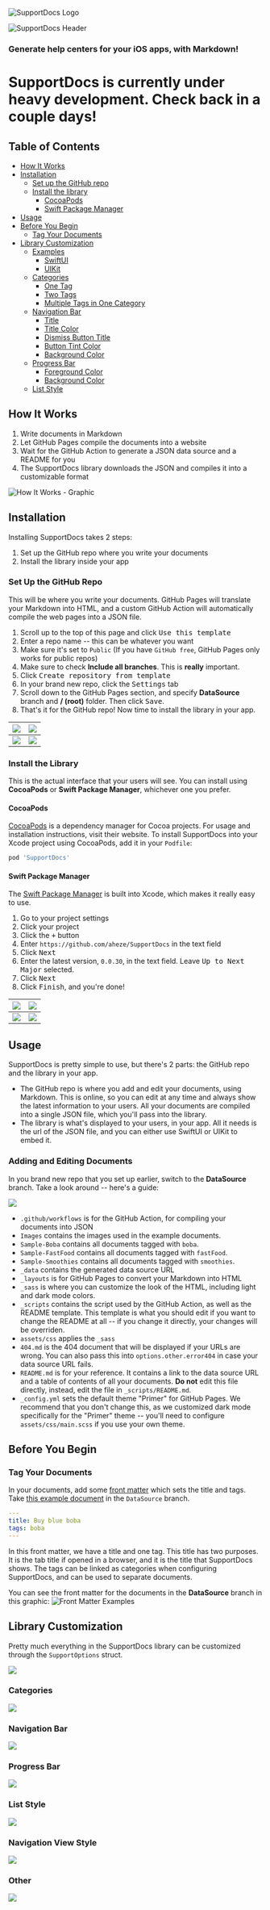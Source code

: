 ![SupportDocs Logo](https://raw.githubusercontent.com/aheze/SupportDocs/main/Assets/SupportDocsSmall.png)

![SupportDocs Header](https://raw.githubusercontent.com/aheze/SupportDocs/main/Assets/HeaderImage.png)

### Generate help centers for your iOS apps, with Markdown!

# SupportDocs is currently under heavy development. Check back in a couple days!

## Table of Contents

-   [How It Works](#how-it-works)
-   [Installation](#installation)
    -   [Set up the GitHub repo](#set-up-the-github-repo)
    -   [Install the library](#install-the-library)
         -   [CocoaPods](#cocoapods)
         -   [Swift Package Manager](#swift-package-manager)
-   [Usage](#usage)
-   [Before You Begin](#before-you-begin)
    -   [Tag Your Documents](#tag-your-documents)
-   [Library Customization](Documentation/LibraryCustomization.md)
    -   [Examples](Documentation/LibraryCustomization.md#examples)
        -   [SwiftUI](Documentation/LibraryCustomization.md#swiftui)
        -   [UIKit](Documentation/LibraryCustomization.md#uikit)
    -   [Categories](Documentation/LibraryCustomization.md#categories)
        -   [One Tag](Documentation/LibraryCustomization.md#one-tag)
        -   [Two Tags](Documentation/LibraryCustomization.md#two-tags)
        -   [Multiple Tags in One Category](Documentation/LibraryCustomization.md#multiple-tags-in-one-category)
    -   [Navigation Bar](Documentation/LibraryCustomization.md#navigation-bar)
        -   [Title](Documentation/LibraryCustomization.md#title)
        -   [Title Color](Documentation/LibraryCustomization.md#title-color)
        -   [Dismiss Button Title](Documentation/LibraryCustomization.md#dismiss-button-title)
        -   [Button Tint Color](Documentation/LibraryCustomization.md#button-tint-color)
        -   [Background Color](Documentation/LibraryCustomization.md#background-color)
    -   [Progress Bar](Documentation/LibraryCustomization.md#progress-bar)
        -   [Foreground Color](Documentation/LibraryCustomization.md#foreground-color)
        -   [Background Color](Documentation/LibraryCustomization.md#background-color-1)
    -   [List Style](Documentation/LibraryCustomization.md#list-style)

## How It Works

1. Write documents in Markdown
2. Let GitHub Pages compile the documents into a website
3. Wait for the GitHub Action to generate a JSON data source and a README for you 
4. The SupportDocs library downloads the JSON and compiles it into a customizable format

![How It Works - Graphic](https://raw.githubusercontent.com/aheze/SupportDocs/main/Assets/HowItWorks.png)

## Installation
Installing SupportDocs takes 2 steps: 
1. Set up the GitHub repo where you write your documents
2. Install the library inside your app

### Set Up the GitHub Repo
This will be where you write your documents. GitHub Pages will translate your Markdown into HTML, and a custom GitHub Action will automatically compile the web pages into a JSON file.

1. Scroll up to the top of this page and click <kbd>Use this template</kbd>
2. Enter a repo name -- this can be whatever you want
3. Make sure it's set to `Public` (If you have `GitHub free`, GitHub Pages only works for public repos)
4. Make sure to check **Include all branches**. This is **really** important.
5. Click <kbd>Create repository from template</kbd>
6. In your brand new repo, click the <kbd>Settings</kbd> tab
7. Scroll down to the GitHub Pages section, and specify **DataSource** branch and **/ (root)** folder. Then click <kbd>Save</kbd>.
8. That's it for the GitHub repo! Now time to install the library in your app.

![](https://raw.githubusercontent.com/aheze/SupportDocs/main/Assets/Installation/GitHubRepo1.png) | ![](https://raw.githubusercontent.com/aheze/SupportDocs/main/Assets/Installation/GitHubRepo2.png)
| --- | --- |
![](https://raw.githubusercontent.com/aheze/SupportDocs/main/Assets/Installation/GitHubRepo3.png) | ![](https://raw.githubusercontent.com/aheze/SupportDocs/main/Assets/Installation/GitHubRepo4.png)

### Install the Library
This is the actual interface that your users will see. You can install using **CocoaPods** or **Swift Package Manager**, whichever one you prefer.

#### CocoaPods

[CocoaPods](https://cocoapods.org) is a dependency manager for Cocoa projects. For usage and installation instructions, visit their website. To install SupportDocs into your Xcode project using CocoaPods, add it in your `Podfile`:

```ruby
pod 'SupportDocs'
```

#### Swift Package Manager

The [Swift Package Manager](https://swift.org/package-manager/) is built into Xcode, which makes it really easy to use.

1. Go to your project settings
2. Click your project
3. Click the <kbd>+</kbd> button
4. Enter `https://github.com/aheze/SupportDocs` in the text field
5. Click <kbd>Next</kbd>
6. Enter the latest version, `0.0.30`, in the text field. Leave <kbd>Up to Next Major</kbd> selected.
7. Click <kbd>Next</kbd>
8. Click <kbd>Finish</kbd>, and you're done!

![](https://raw.githubusercontent.com/aheze/SupportDocs/main/Assets/Installation/SPM1.png) | ![](https://raw.githubusercontent.com/aheze/SupportDocs/main/Assets/Installation/SPM2.png)
| --- | --- |
![](https://raw.githubusercontent.com/aheze/SupportDocs/main/Assets/Installation/SPM3.png) | ![](https://raw.githubusercontent.com/aheze/SupportDocs/main/Assets/Installation/SPM4.png)

## Usage
SupportDocs is pretty simple to use, but there's 2 parts: the GitHub repo and the library in your app.
- The GitHub repo is where you add and edit your documents, using Markdown. This is online, so you can edit at any time and always show the latest information to your users. All your documents are compiled into a single JSON file, which you'll pass into the library.
- The library is what's displayed to your users, in your app. All it needs is the url of the JSON file, and you can either use SwiftUI or UIKit to embed it.

### Adding and Editing Documents
In you brand new repo that you set up earlier, switch to the **DataSource** branch. Take a look around -- here's a guide:

![](https://raw.githubusercontent.com/aheze/SupportDocs/main/Assets/Guide.png)

- `.github/workflows` is for the GitHub Action, for compiling your documents into JSON
- `Images` contains the images used in the example documents.
- `Sample-Boba` contains all documents tagged with `boba`.
- `Sample-FastFood` contains all documents tagged with `fastFood`.
- `Sample-Smoothies` contains all documents tagged with `smoothies`.
- `_data` contains the generated data source URL
- `_layouts` is for GitHub Pages to convert your Markdown into HTML
- `_sass` is where you can customize the look of the HTML, including light and dark mode colors.
- `_scripts` contains the script used by the GitHub Action, as well as the README template. This template is what you should edit if you want to change the README at all -- if you change it directly, your changes will be overriden.
- `assets/css` applies the `_sass`
- `404.md` is the 404 document that will be displayed if your URLs are wrong. You can also pass this into `options.other.error404` in case your data source URL fails.
- `README.md` is for your reference. It contains a link to the data source URL and a table of contents of all your documents. **Do not** edit this file directly, instead, edit the file in `_scripts/README.md`.
- `_config.yml` sets the default theme "Primer" for GitHub Pages. We recommend that you don't change this, as we customized dark mode specifically for the "Primer" theme -- you'll need to configure `assets/css/main.scss` if you use your own theme.


## Before You Begin

### Tag Your Documents

In your documents, add some [front matter](https://jekyllrb.com/docs/front-matter/) which sets the title and tags. Take [this example document](https://github.com/aheze/SupportDocs/blob/DataSource/Sample-Boba/BuyBlueBoba.md) in the `DataSource` branch.

```yaml
---
title: Buy blue boba
tags: boba
---

```

In this front matter, we have a title and one tag. This title has two purposes. It is the tab title if opened in a browser, and it is the title that SupportDocs shows. The tags can be linked as categories when configuring SupportDocs, and can be used to separate documents.

You can see the front matter for the documents in the **DataSource** branch in this graphic:
![Front Matter Examples](https://raw.githubusercontent.com/aheze/SupportDocs/main/Assets/Tags.png)


## Library Customization
Pretty much everything in the SupportDocs library can be customized through the `SupportOptions` struct.

![](https://raw.githubusercontent.com/aheze/SupportDocs/main/Assets/OptionsPreview/CustomizableOptions.png)

### Categories

![](https://raw.githubusercontent.com/aheze/SupportDocs/main/Assets/OptionsPreview/CategoriesPreview.png)
### Navigation Bar

![](https://raw.githubusercontent.com/aheze/SupportDocs/main/Assets/OptionsPreview/NavigationBarPreview.png)
### Progress Bar

![](https://raw.githubusercontent.com/aheze/SupportDocs/main/Assets/OptionsPreview/ProgressBarPreview.png)
### List Style

![](https://raw.githubusercontent.com/aheze/SupportDocs/main/Assets/OptionsPreview/ListStylePreview.png)
### Navigation View Style

![](https://raw.githubusercontent.com/aheze/SupportDocs/main/Assets/OptionsPreview/NavigationStylePreview.png)
### Other

![](https://raw.githubusercontent.com/aheze/SupportDocs/main/Assets/OptionsPreview/OtherPreview.png)



